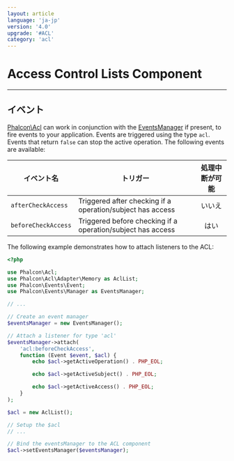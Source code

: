 ```yaml
---
layout: article
language: 'ja-jp'
version: '4.0'
upgrade: '#ACL'
category: 'acl'
---
```

# Access Control Lists Component

* * *

## イベント

[Phalcon\Acl](api/Phalcon_Acl) can work in conjunction with the [EventsManager](events) if present, to fire events to your application. Events are triggered using the type `acl`. Events that return `false` can stop the active operation. The following events are available:

| イベント名               | トリガー                                                        | 処理中断が可能 |
| ------------------- | ----------------------------------------------------------- |:-------:|
| `afterCheckAccess`  | Triggered after checking if a operation/subject has access  |   いいえ   |
| `beforeCheckAccess` | Triggered before checking if a operation/subject has access |   はい    |

The following example demonstrates how to attach listeners to the ACL:

```php
<?php

use Phalcon\Acl;
use Phalcon\Acl\Adapter\Memory as AclList;
use Phalcon\Events\Event;
use Phalcon\Events\Manager as EventsManager;

// ...

// Create an event manager
$eventsManager = new EventsManager();

// Attach a listener for type 'acl'
$eventsManager->attach(
    'acl:beforeCheckAccess',
    function (Event $event, $acl) {
        echo $acl->getActiveOperation() . PHP_EOL;

        echo $acl->getActiveSubject() . PHP_EOL;

        echo $acl->getActiveAccess() . PHP_EOL;
    }
);

$acl = new AclList();

// Setup the $acl
// ...

// Bind the eventsManager to the ACL component
$acl->setEventsManager($eventsManager);
```